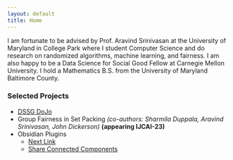 ```yaml
---
layout: default
title: Home
---
```


I am fortunate to be advised by Prof. Aravind Srinivasan at the University of Maryland in College Park where I student Computer Science and do research on randomized algorithms, machine learning, and fairness. I am also happy to be a Data Science for Social Good Fellow at Carnegie Mellon University. I hold a Mathematics B.S. from the University of Maryland Baltimore County.

### Selected Projects
- [DSSG DoJo](https://github.com/jdluque/dojo_mh_public)
- Group Fairness in Set Packing _(co-authors: Sharmila Duppala, Aravind Srinivasan, John Dickerson)_ **(appearing IJCAI-23)**
- Obsidian Plugins
    - [Next Link](https://github.com/jdluque/next-link)
    - [Share Connected Components](https://github.com/jdluque/obsidian-share-connected-component)
